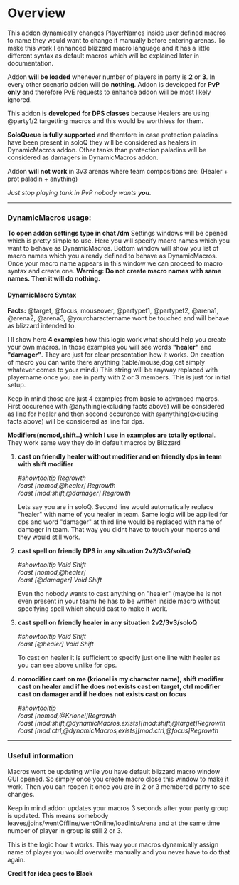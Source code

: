 # Overview
This addon dynamically changes PlayerNames inside user defined macros to name they would want to change it manually before entering arenas. To make this work I enhanced blizzard macro language and it has a little different syntax as default macros which will be explained later in documentation.

Addon **will be loaded** whenever number of players in party is **2** or **3**. In every other scenario addon will do **nothing**.
Addon is developed for **PvP only** and therefore PvE requests to enhance addon will be most likely ignored.

This addon is **developed for DPS classes** because Healers are using @party1/2 targetting macros and this would be worthless for them.

**SoloQueue is fully supported** and therefore in case protection paladins have been present in soloQ they will be considered as healers in DynamicMacros addon. Other tanks than protection paladins will be considered as damagers in DynamicMacros addon.

Addon **will not work** in 3v3 arenas where team compositions are: (Healer + prot paladin + anything)

*Just stop playing tank in PvP nobody wants **you**.*
___
### DynamicMacros usage:

**To open addon settings type in chat /dm**
Settings windows will be opened which is pretty simple to use. Here you will specify macro names which you want to behave as DynamicMacros. Bottom window will show you list of macro names which you already defined to behave as DynamicMacros. Once your macro name appears in this window we can proceed to macro syntax and create one.
**Warning: Do not create macro names with same names. Then it will do nothing.**

#### DynamicMacro Syntax

**Facts:** 
@target, @focus, mouseover, @partypet1, @partypet2, @arena1, @arena2, @arena3, @yourcharactername wont be touched and will behave as blizzard intended to.

I ll show here **4 examples** how this logic work what should help you create your own macros. 
In those examples you will see words **"healer"** and **"damager"**. They are just for clear presentation how it works. On creation of macro you can write there anything (table/mouse,dog,cat simply whatever comes to your mind.) This string will be anyway replaced with playername once you are in party with 2 or 3 members. This is just for initial setup.

Keep in mind those are just 4 examples from basic to advanced macros. First occurence with @anything(excluding facts above) will be considered as line for healer and then second occurence with @anything(excluding facts above) will be considered as line for dps. 

**Modifiers(nomod,shift..) which I use in examples are totally optional**. They work same way they do in default macros by Blizzard

1. **cast on friendly healer without modifier and on friendly dps in team with shift modifier**

    *#showtooltip Regrowth*   
    */cast [nomod,@healer] Regrowth*   
    */cast [mod:shift,@damager] Regrowth*
   
    Lets say you are in soloQ. Second line would automatically replace "healer" with name of you healer in team. Same logic will be applied for dps and word "damager" at third line would be replaced with name of damager in team.
    That way you didnt have to touch your macros and they would still work.

2. **cast spell on friendly DPS in any situation 2v2/3v3/soloQ**
   
   *#showtooltip Void Shift*\
   */cast [nomod,@healer]*   
   */cast [@damager] Void Shift*
   
    Even tho nobody wants to cast anything on "healer" (maybe he is not even present in your team) he has to be written inside macro without specifying spell which should cast to make it work. 

3. **cast spell on friendly healer in any situation 2v2/3v3/soloQ**
   
    *#showtooltip Void Shift*   
    */cast [@healer] Void Shift*
   
    To cast on healer it is sufficient to specify just one line with healer as you can see above unlike for dps.

4. **nomodifier cast on me (krionel is my character name), shift modifier cast on healer and if he does not exists cast on target, ctrl modifier cast on damager and if he does not exists cast on focus**
   
    *#showtooltip*   
    */cast [nomod,@Krionel]Regrowth*   
    */cast [mod:shift,@dynamicMacros,exists][mod:shift,@target]Regrowth*   
    */cast [mod:ctrl,@dynamicMacros,exists][mod:ctrl,@focus]Regrowth*
   
___
### Useful information
Macros wont be updating while you have default blizzard macro window GUI opened. So simply once you create macro close this window to make it work. Then you can reopen it once you are in 2 or 3 membered party to see changes.

Keep in mind addon updates your macros 3 seconds after your party group is updated. This means somebody leaves/joins/wentOffline/wentOnline/loadIntoArena and at the same time number of player in group is still 2 or 3.

This is the logic how it works. This way your macros dynamically assign name of player you would overwrite manually and you never have to do that again.

**Credit for idea goes to Black**
